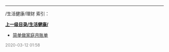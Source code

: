
----

/生活健康/理财 索引：


**[上一级目录/生活健康/](/生活健康/)**

- [简单做家庭月账单](/生活健康/理财/简单做家庭月账单)


<font size=2 color='grey'> 2020-03-12 01:58 </font>